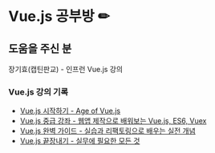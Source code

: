 # Vue.js 공부방 ✏

## 도움을 주신 분
장기효(캡틴판교) - 인프런 Vue.js 강의

### Vue.js 강의 기록
* <a href="https://www.inflearn.com/course/age-of-vuejs/dashboard">Vue.js 시작하기 - Age of Vue.js</a>
* <a href="https://www.inflearn.com/course/vue-pwa-vue-js-%EC%A4%91%EA%B8%89/dashboard">Vue.js 중급 강좌 - 웹앱 제작으로 배워보는 Vue.js, ES6, Vuex</a>
* <a href="https://www.inflearn.com/course/vue-js/dashboard">Vue.js 완벽 가이드 - 실습과 리팩토링으로 배우는 실전 개념</a>
* <a href="https://www.inflearn.com/course/vue-js-%EB%81%9D%EB%82%B4%EA%B8%B0-%EC%BA%A1%ED%8B%B4%ED%8C%90%EA%B5%90/dashboard">Vue.js 끝장내기 - 실무에 필요한 모든 것</a>
